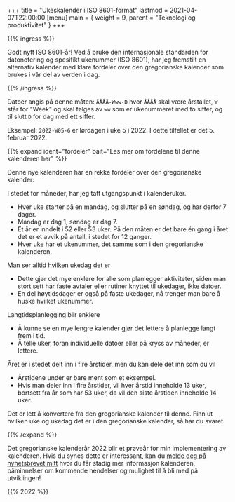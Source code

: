 +++
title = "Ukeskalender i ISO 8601-format"
lastmod = 2021-04-07T22:00:00
[menu]
main = { weight = 9, parent = "Teknologi og produktivitet" }
+++

{{% ingress %}}

Godt nytt ISO 8601-år! Ved å bruke den internasjonale standarden for datonotering og spesifikt
ukenummer (ISO 8601), har jeg fremstilt en alternativ kalender med klare fordeler over den
gregorianske kalender som brukes i vår del av verden i dag.

{{% /ingress %}}

Datoer angis på denne måten: ```ÅÅÅÅ-Www-D``` hvor ```ÅÅÅÅ``` skal være årstallet,
``` W ``` står for "Week" og skal følges av ```ww``` som er ukenummeret med to siffer,
og til slutt ```D``` for dag med ett siffer.

Eksempel: ```2022-W05-6``` er lørdagen i uke 5 i 2022. I dette tilfellet er det 5. februar 2022.

{{% expand
	ident="fordeler"
	bait="Les mer om fordelene til denne kalenderen her"
%}}

Denne nye kalenderen har en rekke fordeler over den gregorianske kalender:

I stedet for måneder, har jeg tatt utgangspunkt i kalenderuker.
- Hver uke starter på en mandag, og slutter på en søndag, og har derfor 7 dager.
- Mandag er dag 1, søndag er dag 7.
- Et år er inndelt i 52 eller 53 uker. På den måten er det bare én gang i året det er et
avvik på antall, i stedet for 12 ganger.
- Hver uke har et ukenummer, det samme som i den gregorianske kalenderen.  

Man ser alltid hvilken ukedag det er
- Dette gjør det mye enklere for alle som planlegger aktiviteter, siden man stort sett
har faste avtaler eller rutiner knyttet til ukedager, ikke datoer.
- En del høytidsdager er også på faste ukedager, nå trenger man bare å huske hvilket
ukenummer.  

Langtidsplanlegging blir enklere
- Å kunne se en mye lengre kalender gjør det lettere å planlegge langt frem i tid.
- Å telle uker, foran individuelle datoer eller på kryss av måneder, er lettere.  

Året er i stedet delt inn i fire årstider, men du kan dele det inn som du vil
- Årstidene under er bare ment som et eksempel.
- Hvis man deler inn i fire årstider, vil hver årstid inneholde 13 uker, bortsett fra
år som har 53 uker, da vil den siste årstiden inneholde 14 uker.  

Det er lett å konvertere fra den gregorianske kalender til denne. Finn ut hvilken uke og
ukedag det er i den gregorianske kalender, så har du svaret.  

{{% /expand %}}

Det gregorianske kalenderår 2022 blir et prøveår for min implementering av kalenderen. Hvis
du synes dette er interessant, kan du 
[melde deg på nyhetsbrevet mitt](https://tinyletter.com/pdog) hvor du får stadig mer
informasjon kalenderen, påminnelser om kommende hendelser og mulighet til å bli med på
utviklingen!

{{% 2022 %}}
